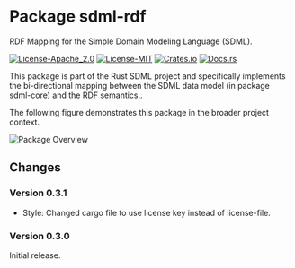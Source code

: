 # Package sdml-rdf

RDF Mapping for the Simple Domain Modeling Language (SDML).

[![License-Apache_2.0](https://img.shields.io/badge/License-Apache_2.0-blue.svg)](https://opensource.org/licenses/Apache-2.0)
[![License-MIT](https://img.shields.io/badge/License-MIT-blue.svg)](https://opensource.org/licenses/MIT)
[![Crates.io](https://img.shields.io/crates/v/sdml_rdf.svg)](https://crates.io/crates/sdml_rdf)
[![Docs.rs](https://img.shields.io/docsrs/sdml-rdf.svg)](https://docs.rs/sdml_rdf)

This package is part of the Rust SDML project and specifically implements the
bi-directional mapping between the SDML data model (in package sdml-core) and
the RDF semantics..

The following figure demonstrates this package in the broader project context.

![Package Overview](https://raw.githubusercontent.com/sdm-lang/rust-sdml/refs/heads/main/doc/overview-rdf.png)

## Changes

### Version 0.3.1

* Style: Changed cargo file to use license key instead of license-file.

### Version 0.3.0

Initial release.
